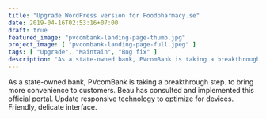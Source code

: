 ```yaml
---
title: "Upgrade WordPress version for Foodpharmacy.se"
date: 2019-04-16T02:53:16+07:00
draft: true
featured_image: "pvcombank-landing-page-thumb.jpg"
project_image: [ "pvcombank-landing-page-full.jpeg" ]
tags: [ "Upgrade", "Maintain", "Bug fix" ]
description: "As a state-owned bank, PVcomBank is taking a breakthrough step. to bring more convenience to customers."
---
```


As a state-owned bank, PVcomBank is taking a breakthrough step. to bring more convenience to customers. Beau has consulted and implemented this official portal. Update responsive technology to optimize for devices. Friendly, delicate interface.